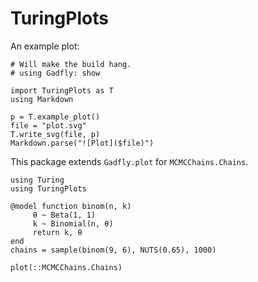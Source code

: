 # TuringPlots

An example plot:

```@setup tutorial
# Will make the build hang.
# using Gadfly: show
```

```@eval
import TuringPlots as T
using Markdown

p = T.example_plot()
file = "plot.svg"
T.write_svg(file, p)
Markdown.parse("![Plot]($file)")
```

This package extends `Gadfly.plot` for `MCMCChains.Chains`.

```@example tutorial
using Turing
using TuringPlots

@model function binom(n, k)
     θ ~ Beta(1, 1)
     k ~ Binomial(n, θ) 
     return k, θ
end
chains = sample(binom(9, 6), NUTS(0.65), 1000)
```

```@docs
plot(::MCMCChains.Chains)
```
